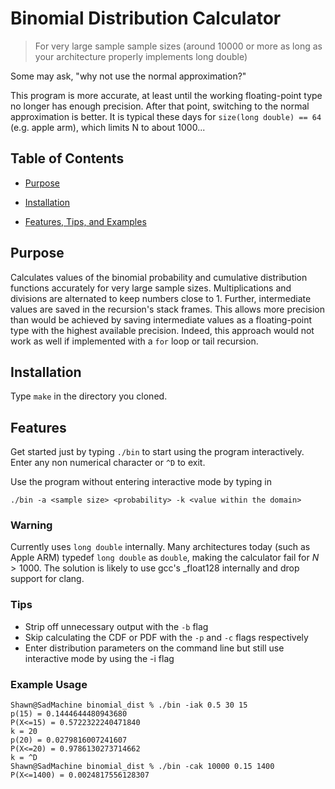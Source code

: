 # Binomial Distribution Calculator

> For very large sample sample sizes (around 10000 or more as long as your architecture properly implements long double)

Some may ask, "why not use the normal approximation?"

This program is more accurate, at least until the working floating-point type no longer has enough precision. After that point, switching to the normal approximation is better.
It is typical these days for `size(long double) == 64` (e.g. apple arm), which limits N to about 1000...




## Table of Contents

- [Purpose](#purpose)

- [Installation](#installation)

- [Features, Tips, and Examples](#features)

## Purpose
Calculates values of the binomial probability and cumulative distribution
functions accurately for very large sample sizes. Multiplications and divisions
are alternated to keep numbers close to $1$. Further, intermediate values are
saved in the recursion's stack frames. This allows more precision than would be
achieved by saving intermediate values as a floating-point type with the
highest available precision. Indeed, this approach would not work as well if
implemented with a `for` loop or tail recursion.

## Installation
Type `make` in the directory you cloned. 

## Features
Get started just by typing `./bin` to start using the program interactively. 
Enter any non numerical character or `^D` to exit.
  
Use the program without entering interactive mode by typing in
```
./bin -a <sample size> <probability> -k <value within the domain>
```

### Warning
Currently uses `long double` internally. Many architectures today (such as
Apple ARM) typedef `long double` as `double`, making the calculator fail for
$N>1000$. The solution is likely to use gcc's \_float128 internally and drop
support for clang.


### Tips
- Strip off unnecessary output with the `-b` flag
- Skip calculating the CDF or PDF with the `-p` and `-c` flags respectively
- Enter distribution parameters on the command line but still use interactive 
mode by using the -i flag

### Example Usage
```
Shawn@SadMachine binomial_dist % ./bin -iak 0.5 30 15
p(15) = 0.1444644480943680
P(X<=15) = 0.5722322240471840
k = 20
p(20) = 0.0279816007241607
P(X<=20) = 0.9786130273714662
k = ^D
Shawn@SadMachine binomial_dist % ./bin -cak 10000 0.15 1400
P(X<=1400) = 0.0024817556128307
```
